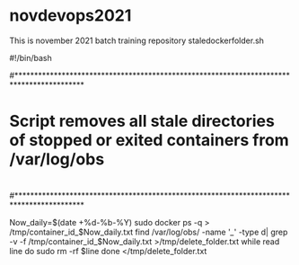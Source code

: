 # novdevops2021
This is november 2021 batch training repository
staledockerfolder.sh

#!/bin/bash

#*****************************************************************************************
# Script removes all stale directories of stopped or exited containers from /var/log/obs
#
#
#*****************************************************************************************

Now_daily=$(date +%d-%b-%Y)
sudo docker ps -q > /tmp/container_id_$Now_daily.txt
find /var/log/obs/ -name '*_*' -type d|
     grep -v -f /tmp/container_id_$Now_daily.txt >/tmp/delete_folder.txt
while read line
do
 sudo rm -rf $line
done </tmp/delete_folder.txt
